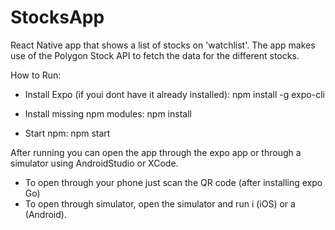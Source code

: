 # StocksApp

React Native app that shows a list of stocks on 'watchlist'. The app makes use of the Polygon Stock API to fetch the data for the different stocks.

How to Run:

- Install Expo (if youi dont have it already installed):
  npm install -g expo-cli

- Install missing npm modules:
  npm install

- Start npm:
  npm start

After running you can open the app through the expo app or through a simulator using AndroidStudio or XCode.

- To open through your phone just scan the QR code (after installing expo Go)
- To open through simulator, open the simulator and run i (iOS) or a (Android).
